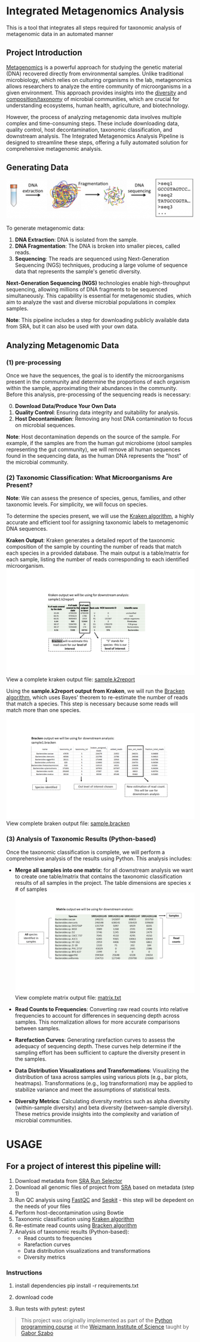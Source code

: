 # Integrated Metagenomics Analysis 

This is a tool that integrates all steps required for taxonomic analysis of metagenomic data in an automated manner 

##  Project Introduction

[Metagenomics](https://en.wikipedia.org/wiki/Metagenomics) is a powerful approach for studying the genetic material (DNA) recovered directly from environmental samples. Unlike traditional microbiology, which relies on culturing organisms in the lab, metagenomics allows researchers to analyze the entire community of microorganisms in a given environment. This approach provides insights into the [diversity](https://bio.libretexts.org/Bookshelves/Ecology/Biodiversity_(Bynum)/7%3A_Alpha_Beta_and_Gamma_Diversity) and [composition/taxonomy](https://www.lawinsider.com/dictionary/taxonomic-composition#:~:text=Taxonomic%20composition%20means%20the%20identity,or%20within%20a%20water%20body.) of microbial communities, which are crucial for understanding ecosystems, human health, agriculture, and biotechnology.

However, the process of analyzing metagenomic data involves multiple complex and time-consuming steps. These include downloading data, quality control, host decontamination, taxonomic classification, and downstream analysis. The Integrated Metagenomics Analysis Pipeline is designed to streamline these steps, offering a fully automated solution for comprehensive metagenomic analysis.


## Generating Data
![Generating Data](/generating_data.PNG)

To generate metagenomic data:
1. **DNA Extraction**: DNA is isolated from the sample.
2. **DNA Fragmentation**: The DNA is broken into smaller pieces, called reads.
3. **Sequencing**: The reads are sequenced using Next-Generation Sequencing (NGS) techniques, producing a large volume of sequence data that represents the sample's genetic diversity.

**Next-Generation Sequencing (NGS)** technologies enable high-throughput sequencing, allowing millions of DNA fragments to be sequenced simultaneously. This capability is essential for metagenomic studies, which aim to analyze the vast and diverse microbial populations in complex samples.

**Note**: This pipeline includes a step for downloading publicly available data from SRA, but it can also be used with your own data.

## Analyzing Metagenomic Data

###  (1) pre-processing 
Once we have the sequences, the goal is to identify the microorganisms present in the community and determine the proportions of each organism within the sample, approximating their abundances in the community. Before this analysis, pre-processing of the sequencing reads is necessary:

0. **Download Data/Produce Your Own Data**
1. **Quality Control**: Ensuring data integrity and suitability for analysis.
2. **Host Decontamination**: Removing any host DNA contamination to focus on microbial sequences.

**Note**: Host decontamination depends on the source of the sample. For example, if the samples are from the human gut microbiome (stool samples representing the gut community), we will remove all human sequences found in the sequencing data, as the human DNA represents the "host" of the microbial community.

### (2) Taxonomic Classification: What Microorganisms Are Present?

**Note**: We can assess the presence of species, genus, families, and other taxonomic levels. For simplicity, we will focus on species.

To determine the species present, we will use the [Kraken algorithm](https://ccb.jhu.edu/software/kraken/MANUAL.html), a highly accurate and efficient tool for assigning taxonomic labels to metagenomic DNA sequences. 

**Kraken Output**: Kraken generates a detailed report of the taxonomic composition of the sample by counting the number of reads that match each species in a provided database. The main output is a table/matrix for each sample, listing the number of reads corresponding to each identified microorganism.
![kraken output](kraken_output.png)
View a complete kraken output file: [sample.k2report](SRR14291145.k2report)

Using the **sample.k2report output from Kraken**, we will run the [Bracken algorithm](https://github.com/jenniferlu717/Bracken), which uses Bayes' theorem to re-estimate the number of reads that match a species. This step is necessary because some reads will match more than one species.
![braken output](bracken_output.png)
View complete braken output file: [sample.bracken](SRR14291145.bracken)
### (3) Analysis of Taxonomic Results (Python-based)

Once the taxonomic classification is complete, we will perform a comprehensive analysis of the results using Python. This analysis includes:

- **Merge all samples into one matrix**: for all downstream analysis we want to create one table/matrix that contains the taxonomic classification results of all samples in the project. The table dimensions are species x # of samples
![matrix](matrix.png)
View complete matrix output file: [matrix.txt](readCount.txt)

- **Read Counts to Frequencies**: Converting raw read counts into relative frequencies to account for differences in sequencing depth across samples. This normalization allows for more accurate comparisons between samples.
- **Rarefaction Curves**: Generating rarefaction curves to assess the adequacy of sequencing depth. These curves help determine if the sampling effort has been sufficient to capture the diversity present in the samples.
- **Data Distribution Visualizations and Transformations**: Visualizing the distribution of taxa across samples using various plots (e.g., bar plots, heatmaps). Transformations (e.g., log transformation) may be applied to stabilize variance and meet the assumptions of statistical tests.
- **Diversity Metrics**: Calculating diversity metrics such as alpha diversity (within-sample diversity) and beta diversity (between-sample diversity). These metrics provide insights into the complexity and variation of microbial communities.

# USAGE
## For a project of interest this pipeline will:
1. Download metadata from [SRA Run Selector](https://0-www-ncbi-nlm-nih-gov.brum.beds.ac.uk/Traces/study/) 
2. Download all genomic files of project from [SRA](https://www.ncbi.nlm.nih.gov/sra) based on metadata (step 1)
3. Run QC analysis using [FastQC](https://github.com/s-andrews/FastQC) and [Seqkit](https://github.com/shenwei356/seqkit/releases) - this step will be depedent on the needs of your files 
4. Perform host-decontamination using Bowtie 
5. Taxonomic classification using [Kraken algorithm](https://ccb.jhu.edu/software/kraken/MANUAL.html)
6. Re-estimate read counts using [Bracken algorithm](https://github.com/jenniferlu717/Bracken) 
7. Analysis of taxonomic results (Python-based):
    - Read counts to frequencies 
    - Rarefaction curves 
    - Data distribution visualizations and transformations
    - Diversity metrics

###  Instructions
1. install dependencies 
    pip install -r requirements.txt
2. download code

3. Run tests with pytest: 
    pytest 



> This project was originally implemented as part of the [Python programming course](https://github.com/szabgab/wis-python-course-2024-04)
> at the [Weizmann Institute of Science](https://www.weizmann.ac.il/) taught by [Gabor Szabo](https://szabgab.com/)
